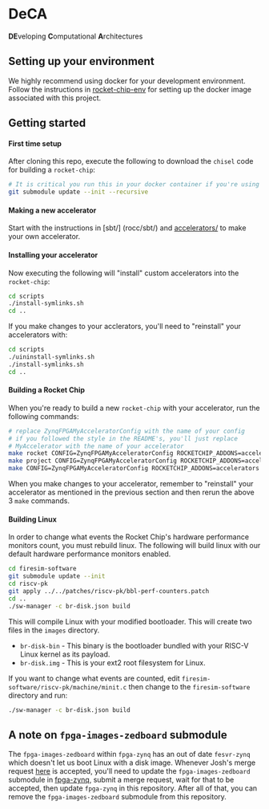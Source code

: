 # DeCA
**DE**veloping **C**omputational **A**rchitectures

## Setting up your environment
We highly recommend using docker for your development environment.
Follow the instructions in [rocket-chip-env](https://ada.csse.rose-hulman.edu/neuroprocessor-group/deca-docker/tree/master/rocket-chip-env) for setting up the docker image associated with this project.

## Getting started
#### First time setup
After cloning this repo, execute the following to download the `chisel` code for building a `rocket-chip`:
```bash
# It is critical you run this in your docker container if you're using docker
git submodule update --init --recursive
```
#### Making a new accelerator
Start with the instructions in [sbt/] (rocc/sbt/) and [accelerators/](rocc/accelerators/) to make your own accelerator.
#### Installing your accelerator
Now executing the following will "install" custom accelerators into the `rocket-chip`:
```bash
cd scripts
./install-symlinks.sh
cd ..
```
If you make changes to your acclerators, you'll need to "reinstall" your accelerators with:
```bash
cd scripts
./uininstall-symlinks.sh
./install-symlinks.sh
cd ..
```
#### Building a Rocket Chip
When you're ready to build a new `rocket-chip` with your accelerator, run the following commands:
```bash
# replace ZynqFPGAMyAcceleratorConfig with the name of your config
# if you followed the style in the README's, you'll just replace
# MyAccelerator with the name of your accelerator
make rocket CONFIG=ZynqFPGAMyAcceleratorConfig ROCKETCHIP_ADDONS=accelerators
make project CONFIG=ZynqFPGAMyAcceleratorConfig ROCKETCHIP_ADDONS=accelerators
make CONFIG=ZynqFPGAMyAcceleratorConfig ROCKETCHIP_ADDONS=accelerators
```
When you make changes to your accelerator, remember to "reinstall" your accelerator as mentioned in the previous section and then rerun the above 3 `make` commands.


#### Building Linux
In order to change what events the Rocket Chip's hardware performance monitors count, you must rebuild linux. The following will build linux with our default hardware performance monitors enabled.
```bash
cd firesim-software
git submodule update --init
cd riscv-pk
git apply ../../patches/riscv-pk/bbl-perf-counters.patch
cd ..
./sw-manager -c br-disk.json build
```
This will compile Linux with your modified bootloader. This will create two files in the `images` directory.
- `br-disk-bin` - This binary is the bootloader bundled with your RISC-V Linux kernel as its payload.
- `br-disk.img` - This is your ext2 root filesystem for Linux.

If you want to change what events are counted, edit `firesim-software/riscv-pk/machine/minit.c` then change to the `firesim-software` directory and run:
```bash
./sw-manager -c br-disk.json build
```

## A note on `fpga-images-zedboard` submodule
The `fpga-images-zedboard` within `fpga-zynq` has an out of date `fesvr-zynq` which doesn't let us boot Linux with a disk image. Whenever Josh's merge request [here](https://github.com/ucb-bar/fpga-images-zedboard/pull/3) is accepted, you'll need to update the `fpga-images-zedboard` submodule in [fpga-zynq](https://github.com/ucb-bar/fpga-zynq), submit a merge request, wait for that to be accepted, then update `fpga-zynq` in this repository. After all of that, you can remove the `fpga-images-zedboard` submodule from this repository.